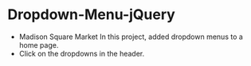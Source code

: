 # Dropdown-Menu-jQuery
- Madison Square Market In this project, 
added dropdown menus to a home page. 
- Click on the dropdowns in the header.
